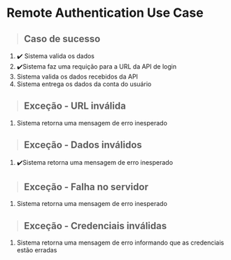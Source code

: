 # Remote Authentication Use Case

> ## Caso de sucesso
1. ✔️ Sistema valida os dados
2. ✔️Sistema faz uma requição para a URL da API de login
3. Sistema valida os dados recebidos da API
4. Sistema entrega os dados da conta do usuário

> ## Exceção - URL inválida
1. Sistema retorna uma mensagem de erro inesperado

> ## Exceção - Dados inválidos
1. ✔️Sistema retorna uma mensagem de erro inesperado

> ## Exceção - Falha no servidor
1. Sistema retorna uma mensagem de erro inesperado

> ## Exceção - Credenciais inválidas
1. Sistema retorna uma mensagem de erro informando que as credenciais estão erradas